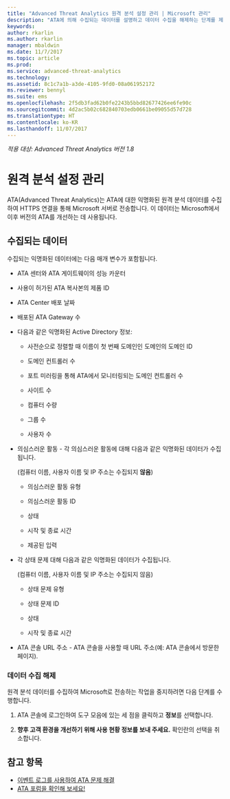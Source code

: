 ```yaml
---
title: "Advanced Threat Analytics 원격 분석 설정 관리 | Microsoft 관리"
description: "ATA에 의해 수집되는 데이터를 설명하고 데이터 수집을 해제하는 단계를 제공합니다."
keywords: 
author: rkarlin
ms.author: rkarlin
manager: mbaldwin
ms.date: 11/7/2017
ms.topic: article
ms.prod: 
ms.service: advanced-threat-analytics
ms.technology: 
ms.assetid: 8c1c7a1b-a3de-4105-9fd0-08a061952172
ms.reviewer: bennyl
ms.suite: ems
ms.openlocfilehash: 2f5db3fad62b0fe2243b5bbd82677426ee6fe90c
ms.sourcegitcommit: 4d2ac5b02c682840703edb0661be09055d57d728
ms.translationtype: HT
ms.contentlocale: ko-KR
ms.lasthandoff: 11/07/2017
---
```

*적용 대상: Advanced Threat Analytics 버전 1.8*



# <a name="manage-telemetry-settings"></a>원격 분석 설정 관리
ATA(Advanced Threat Analytics)는 ATA에 대한 익명화된 원격 분석 데이터를 수집하여 HTTPS 연결을 통해 Microsoft 서버로 전송합니다.  이 데이터는 Microsoft에서 이후 버전의 ATA를 개선하는 데 사용됩니다.

## <a name="data-collected"></a>수집되는 데이터
수집되는 익명화된 데이터에는 다음 매개 변수가 포함됩니다.

-   ATA 센터와 ATA 게이트웨이의 성능 카운터

-   사용이 허가된 ATA 복사본의 제품 ID

-   ATA Center 배포 날짜

-   배포된 ATA Gateway 수

-   다음과 같은 익명화된 Active Directory 정보:

    -   사전순으로 정렬할 때 이름이 첫 번째 도메인인 도메인의 도메인 ID

    -   도메인 컨트롤러 수

    -   포트 미러링을 통해 ATA에서 모니터링되는 도메인 컨트롤러 수

    -   사이트 수

    -   컴퓨터 수량

    -   그룹 수

    -   사용자 수

-   의심스러운 활동 - 각 의심스러운 활동에 대해 다음과 같은 익명화된 데이터가 수집됩니다.

    (컴퓨터 이름, 사용자 이름 및 IP 주소는 수집되지 **않음**)

    -   의심스러운 활동 유형

    -   의심스러운 활동 ID

    -   상태

    -   시작 및 종료 시간

    -   제공된 입력

- 각 상태 문제 대해 다음과 같은 익명화된 데이터가 수집됩니다.

    (컴퓨터 이름, 사용자 이름 및 IP 주소는 수집되지 않음)

    -   상태 문제 유형

    -   상태 문제 ID

    -   상태

    -   시작 및 종료 시간

- ATA 콘솔 URL 주소 - ATA 콘솔을 사용할 때 URL 주소(예: ATA 콘솔에서 방문한 페이지).


### <a name="disable-data-collection"></a>데이터 수집 해제
원격 분석 데이터를 수집하여 Microsoft로 전송하는 작업을 중지하려면 다음 단계를 수행합니다.

1.  ATA 콘솔에 로그인하여 도구 모음에 있는 세 점을 클릭하고 **정보**를 선택합니다.

2.  **향후 고객 환경을 개선하기 위해 사용 현황 정보를 보내 주세요.** 확인란의 선택을 취소합니다.

## <a name="see-also"></a>참고 항목
- [이벤트 로그를 사용하여 ATA 문제 해결](troubleshooting-ata-using-logs.md)
- [ATA 포럼을 확인해 보세요!](https://social.technet.microsoft.com/Forums/security/home?forum=mata)
